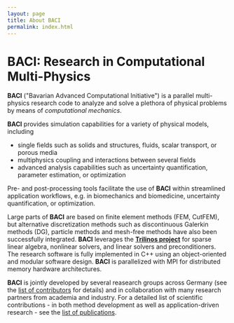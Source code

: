 ```yaml
---
layout: page
title: About BACI
permalink: index.html
---
```


# BACI: Research in Computational Multi-Physics

**BACI** ("Bavarian Advanced Computational Initiative") is a parallel multi-physics research code to analyze and solve a plethora of physical problems by means of _computational mechanics_. 

**BACI** provides simulation capabilities for a variety of physical models, including

- single fields such as solids and structures, fluids, scalar transport, or porous media
- multiphysics coupling and interactions between several fields
- advanced analysis capabilities such as uncertainty quantification, parameter estimation, or optimization

Pre- and post-processing tools facilitate the use of **BACI** within streamlined application workflows, e.g. in biomechanics and biomedicine, uncertainty quantification, or optimization.

Large parts of **BACI** are based on finite element methods (FEM, CutFEM),
but alternative discretization methods such as discontinuous Galerkin methods (DG),
particle methods and mesh-free methods have also been successfully integrated.
**BACI** leverages the [**Trilinos project**](https://trilinos.github.io) for sparse linear algebra, nonlinear solvers, and linear solvers and preconditioners.
The research software is fully implemented in C++
using an object-oriented and modular software design.
**BACI** is parallelized with MPI for distributed memory hardware architectures.

**BACI** is jointly developed by several reasearch groups across Germany (see the [list of contributors](Contributors) for details)
and in collaboration with many research partners from academia and industry.
For a detailed list of scientific contributions - in both method development as well as application-driven research - see the [list of publications](Publications).


